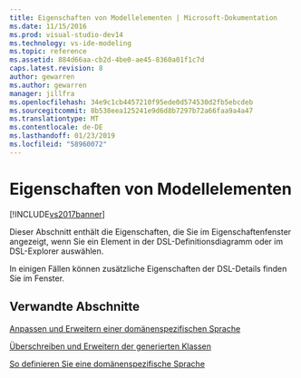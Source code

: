 ```yaml
---
title: Eigenschaften von Modellelementen | Microsoft-Dokumentation
ms.date: 11/15/2016
ms.prod: visual-studio-dev14
ms.technology: vs-ide-modeling
ms.topic: reference
ms.assetid: 884d66aa-cb2d-4be0-ae45-8360a01f1c7d
caps.latest.revision: 8
author: gewarren
ms.author: gewarren
manager: jillfra
ms.openlocfilehash: 34e9c1cb4457210f95ede0d574530d2fb5ebcdeb
ms.sourcegitcommit: 8b538eea125241e9d6d8b7297b72a66faa9a4a47
ms.translationtype: MT
ms.contentlocale: de-DE
ms.lasthandoff: 01/23/2019
ms.locfileid: "58960072"
---
```

# <a name="properties-of-model-elements"></a>Eigenschaften von Modellelementen
[!INCLUDE[vs2017banner](../includes/vs2017banner.md)]

Dieser Abschnitt enthält die Eigenschaften, die Sie im Eigenschaftenfenster angezeigt, wenn Sie ein Element in der DSL-Definitionsdiagramm oder im DSL-Explorer auswählen.  
  
 In einigen Fällen können zusätzliche Eigenschaften der DSL-Details finden Sie im Fenster.  
  
## <a name="related-sections"></a>Verwandte Abschnitte  
 [Anpassen und Erweitern einer domänenspezifischen Sprache](../modeling/customizing-and-extending-a-domain-specific-language.md)  
  
 [Überschreiben und Erweitern der generierten Klassen](../modeling/overriding-and-extending-the-generated-classes.md)  
  
 [So definieren Sie eine domänenspezifische Sprache](../modeling/how-to-define-a-domain-specific-language.md)
